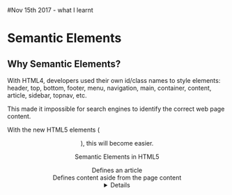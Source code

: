 #Nov 15th 2017 - what I learnt

# Semantic Elements
## Why Semantic Elements?
With HTML4, developers used their own id/class names to style elements: header, top, bottom, footer, menu, navigation, main, container, content, article, sidebar, topnav, etc.

This made it impossible for search engines to identify the correct web page content.

With the new HTML5 elements (<header> <footer> <nav> <section> <article>), this will become easier.

Semantic Elements in HTML5
<article>	Defines an article
<aside>	Defines content aside from the page content
<details>	Defines additional details that the user can view or hide
<figcaption>	Defines a caption for a <figure> element
<figure>	Specifies self-contained content, like illustrations, diagrams, photos, code listings, etc.
<footer>	Defines a footer for a document or section
<header>	Specifies a header for a document or section
<main>	Specifies the main content of a document
<mark>	Defines marked/highlighted text
<nav>	Defines navigation links
<section>	Defines a section in a document
<summary>	Defines a visible heading for a <details> element
<time>	Defines a date/time

## semantics elements

Semantics is the study of the meanings of words and phrases in a language.
Semantic elements = elements with a meaning.

### code insert

> 코드를 입력할 때는 `를 앞 뒤로 3번씩 넣는다
> when inputting indentation, use 'arrow'
> when inputting 'url', use 'square braces' [trustar][http://www.trustar.co.kr]
 

##
CSS Zen garden 가면 text가 이미지처럼 보일 수 있다 ? SEO
텍스트를 넣고 hidden 처리하면 SEO에 도움   aria 라는 기술을 확인


### normailzation 

> why is 'normalization' necessary?
normailization은 브라우저마다 기본 user agent style이 다른데 이를 공통적으로 변환시켜주는 것

## block elements vs inline elements

HTML elements can be divided into two categories : block level and inline elements.

> block elements
1. HTML block level elements can appear in the body of an HTML page.
2. It can contain another block level as well as inline elements.
3. By default, block-level elements begin on new lines.
4. block level elements create larger structures (than inline elements).

List of block level elements
p,  h1, h2, h3, h4, h5, h6, ol, ul, div, fieldset, form, table

>inline elements
1. HTML inline level elements can appear in the body of an HTML page.
2. It can contain data and other inline elements.
3. By default, inline elements do not begin on new lines.
4. inline elements create shorter structures (than block level elements).
b, big, i, small, tt
abbr, acronym, cite, code, dfn, em, kbd, strong, samp, var
a, bdo, br, img, map, object, q, script, span, sub, sup
button, input, label, select, textarea



### box-size
box-size : border-box, content-box 
> border-box : padding, margin 등 값이 더해져도 전체 width는 변하지 않고, 사이즈 않에서 인식됨. 단, 처음에 width를 주어야 함. 주지 않은 상태에서 padding 등이 추가되면 width가 증가.

> content-box : 안에 padding 등 입력하면 width가 지정되었더라도 전체 size가 증가함.


### table의 border-collapse: collapse;
standard border는 duplicate border but collapsed border는 line border
collapsed border를 해서 2겹을 하나로 만들었으니
border-spacing: 0으로 해야하는지는 모르겠음


### rem vs em
rem is a unit of typography equal to the root font-size. This means 1rem is always equal to the font-size defined in <html>.
em just is equal to the parent font-size.

### a:link, a:visited, a:focused
:은 action을 의미
::은 static을 의미

color를 왜 inherit?

### *의 의미
*는 모든 요소를 다 지정

### 특별법 우선 원칙이 css에서도 적용

### vw, vh
The viewport is the area of your browser where actual content is displayed - in other words your web browser without its toolbars and buttons. The units are vw, vh, vmin and vmax. They all represent a percentage of the browser (viewport) dimensions and scale accordingly on window resize.
보이보는 부분을 전체의 %로 나타낸 것.
e.g. 50vh

### background
background: url(""), no-repeat, right, top

### linear-gradient
background: url(""), no-repeat, right, top, linear-gradient(to bottom, color %, color %, color %)

### before, after
before는 자신이 속해있는 element의 가장 앞에 virtual tag를 만들어주는 것.
after는 그 다음


### 폴더 href 
.이 하나면 current folder
.. 두개면 above one folder
c:/users/admin/www 이런식으로 적을 것

### menu>li vs menu li 차이점
former indicates the elements just below menu elements but the latter does every elements in menu


### font 추가
font.css 가서 추가해야 함


###position
> With absolute positioning, an element can be placed anywhere on a page. The element is positioned relative to its first positioned (not static) ancestor element

1. static - default value. 
Elements render in order, as they appear in the document flow
top, right doesn't work

2. relative
The element is positioned relative to its NORMAL position
top, right work

3. absolute 
자신의 부모 혹은 조상 객체중에 'STATIC'이 아닌 속성(absolute, fixed, relative)이 있는 것을 찾아 그 객체를 좌표의 기준으로 삼는다. 

absolute is positioned relative to the NEAREST positioned ancestor (instead of positioned relative to the viewport, like fixed). However; if an absolute positioned element has no positioned ancestors, it uses the document body, and moves along with page scrolling.

특징

- 공중에 붕붕 떠다닌다라고 생각
- top, right 등으로 위치를 지정
> position 설정시 box sixe
>> width, heigth가 없으면 텍스트 크기만큼이 사이즈. 텍스트가 많아지만 사이즈도 커진다
>>> width, height를 주었는데, 텍스트가 주어진 사이즈보다 많아지면 텍스트가 칸을 넘어간다.



### float & clear

> float
1. float을 시키면 원래 있던 자리에서 뜬다.
2. width, height 다 된다
3. float으로 떠버리니, 다음에 온 값들은 float과 텍스트만 겹치지 않고, 박스는 겹친다.

> clear
The most common way to use the clear property is after you have used a float property on an element.
float 쓰면 남은 영역에 text 등이 온다.
Clear를 쓰면 그 남은 영역으로 가는 것을 'clear'하게 비워놓아라


###overflow
The overflow property specifies what to do if the content of an element exceeds the size of the element's box.
scroll, hidden, visible
> hidden : 보이지 않는 것 뿐만 아니라 박스영역도 겹쳐지지 않음.

###visibility
visibility: hidden;
> hidden으로 하니 보이지만 않을 뿐 영역은 그대로 있다.


###display & inline
inline
An inline element does not start on a new line and only takes up as much width as necessary. 딱 지만큼만 간다.
> margin padding are not working
> width is NOT working

block
A block-level element always starts on a new line and takes up the full width available (stretches out to the left and right as far as it can). 갈 때까지 간다
> margin padding are working
> position - top, left doesn't work
> width is working but text는 여전히 끝까지
> 


### inline-block
inline-block을 하면 다른 element가 이 안으로 못 들어온다. float - clear를 대신하는 기능

The old way - using float (notice that we also need to specify a clear property for the element after the floating boxes):
The same effect can be achieved by using the inline-block value of the display property (notice that no clear property is needed):
> inline-block elements are like inline elements but they can have a width and a height.

### float inline-block
2개를 동시에 넣으면 float이 안 먹음

float은 block요소인데 block을 inline화 했으니 서로 incompatible


###clip
the clip property only works on elements with position: absolute or position: fixed. It won’t work with relative or static positioning.
crop처럼 잘라내는 것. 


### z-index
The z-index property specifies the stack order of an element.
not value but order. 누가 먼저 앞인가
z-index: -1;

### important
important 구체성 점수를 가리지 않고 최상위로 적용
남발하면 문제됨.


### text-transform
toUpperCase toLowerCase method와 동일


### 명령어 이해

``` 
.main-menu span:hover::after, .main-menu>li:focus span::after {
  content: "";
  display: block;
  border-top: 2px solid #000;
}
```

main-menu의 span에 hovering을 하면 ::after를 실행해라

```
.main-menu span:hover, .main-menu>li:focus span {
  color: yellow;
}
```

main-munu의 li가 get focused then go 'span' and execute ::after




###
html에서 크기를 제어할 수 있는건 모두 inline-block의 성격
크기조절이 css에서 되는건 inline

## Form tag
form에 기본적으로 들어가는 코드
```
<form>
  <fieldset>
  <legend></legend>
    <label for="name">Choose a username: </label>
    <input type="text" id="uname" name="name">
    <button>Submit</button>
  </fieldset>
</form>
```
> form works with fieldset and legend
> form에서 label과 input은 1:1 대응
> legend shows the information of form


### form action
```
<form action="" required placeholder="검색창에 넣고 싶은 말></form>
```

### form에서 '아이디'는 입력칸의 서식을 알려주는 tag를 붙어야 함. #user-email 
for라는 속성을 사용

### form fieldset
HTML5에서는 HTML4, XHTML 모두 포용

### input tag에 들어가는 속성
1. placeholder - 보여주는 value
2. type - type의 종류는 매우 많음
[type의 종류][https://www.w3schools.com/tags/tag_input.asp]
3. required - 필수값
4. maxlength - 글자수 제한
5. disabled - 사용할 수 없음. e.g. 주소입력 할 때 쓰임


### input type
button, checkbox, color, date, email, image, number, password, text, submit, search


### section
section element represents a standalone section which doesn't have a more specific semantic element to represent it.

### article
The <article> tag specifies independent, self-contained content.

### time tag
The <time> tag defines a human-readable date/time.
Time element can also be used to encode dates and times in a machine-readable way so that user agents can offer to add birthday reminders or scheduled events to the user's calendar, and search engines can produce smarter search results.
<time datetime="2017-11-21T16:13:55">2017-11-21</time>




### white-space
nowrap은 줄바뀜 하지 않고 오른쪽으로 계속 간다. 


### box-shadow
```
box-shadow: 10px 5px 5px black;
```
1번째 값 : offset x
2번째 값 : offset y
3번째 값 : blur radius
4번째 값 : color


## HTML Entities
& ampersand &amp;
" &quot;
' &apos;
non-breaking space *nbsp;

### tabindex?
tabindex는 tab을 통해 이동하는 순서
근데 예제에서 왜 tabindex를 썼는지 이해가 안됨



## media-query
```
@media screen and (min-width: 480px) {
    body {
        background-color: lightgreen;
    }
}
```
bigger than 480px, show lightgreen


### 
section, navigation, article, aside는 그 안에 있는 contents는 모두 연관된 컨텐츠
(명시적인 outline)

div는 암묵적인 outline



### title 역할
모든 tag에 다 쓸 수 있다
title은 보충설명임

카드번호 입력하는 4 blanks에 모두 하나씩 label을 해줄 수 없으므로, 이럴 때 title을 쓴다

<img src="" alt="web cafe" title="web cafe"> 이렇게 중복하는건 좋지 않음


### web form 2.0
form사이에는 margin넣지 않는다

### id
id는 javascript 때문에 잘 사용안함.
id는 10점이어서 점수가 높기 때문



### w3c markup
img랑 text를 markup에서 넣지 말자.


### dl dt dd 정의형 목록 tag
목록을 정의할 때는 dl 사용
e.g. 웹관련용어 - 웹표준이란
dl은 용어 + 설명으로 구성
```
<dl>
  <dt>Coffee</dt>
  <dd>Black hot drink</dd>
  <dt>Milk</dt>
  <dd>White cold drink</dd>
</dl>
```
dl에는 아무것도 안 넣었다. 



### 웹관련용어 layout 복습

term class 처리법
1. dt, dd 3개 모두 floating
2. problem => dl영역이 줄어듬 
> solution : clearfix::after
> solution : overflow : hidden (단, float한 이미지가 커지면 범위를 벗어날 수 있음)
> 1번 inline block 하고 2번 float하면 3번째가 텍스트가 사이로 올라간다. 나쁜 코드는 아니자만 관리가 어려움


# nth-child
li:nth-child(3n+1):nth-child(even) 
1번째부터 선택하되 3n의 첫번째 그런데 even이니까 1은 아니고 4, 10

### word-break
word-break : break-all;

### white-space, overflow, text-overflow
  white-space: nowrap;
  overflow: hidden;
  text-overflow: ellipsis;


### calculation function
width: 100% - 150px;

### icon font 지정
.search-form label::before {
  content: '\f1d9';
  font-family: "fontello";
}
font-family지정해줘야 한다

icon 많이 사용하면
.icon::before{
  font-family : "fontello";
}
이렇게 해주면 편함
그러면 content: ""만 해주면 됨

### tab ARIA


### h3를 왜 줬는지


## Grid
### grid display
```
grid-template-column:[first] 40px [line2] 50px [line3] auto [col4-start] 50px [five] 40px [end];
<!-- you can choose to explicitly name the lines. Note the bracket syntax for the line names: -->
```

```
grid-template-columns: repeat(3, 20px [col-start]) 5%;
grid-template-columns: 20px [col-start] 20px [col-start] 20px [col-start] 5%;
```

```
grid-template-columns: 1fr 1fr 1fr;
<!-- this will set each item to one third the width of the grid container: -->
```

### grid-template
```
.item-a {
  grid-area: header;
}
.item-b {
  grid-area: main;
}
.item-c {
  grid-area: sidebar;
}
.item-d {
  grid-area: footer;
}

.container {
  grid-template-columns: 50px 50px 50px 50px;
  grid-template-rows: auto;
  grid-template-areas: 
    "header header header header"
    "main main . sidebar"
    "footer footer footer footer";
}
<!-- four columns wide by three rows tall -->
```

### grid-gap
```
.container {
  grid-template-columns: 100px 50px 100px;
  grid-template-rows: 80px auto 80px; 
  grid-gap: 10px 15px;
}
```
### justify-item vs align-item

start aligns the 'content' to the left end of the grid area
```
.container {
  justify-items: start | end | center | stretch;
}
```
[reference][https://css-tricks.com/snippets/css/complete-guide-grid/]

### justify-content vs align-content


grid-column-start 첫번째 줄 번호가 1번, negative value is working
start value < end value is okay
grid-column-start : span 3;
grid-column : 4 / 6;

grid-area accepts four values separated by slashes: 
grid-row-start, grid-column-start, grid-row-end, followed by grid-column-end.

grid-template-columns: 100px 3em 40%;



### IR (image replacement)

```
h1 {
      width: 290px;
      height: 195px;
      position: relative;
      font-size: 1em;
      padding: 20px;
      box-sizing: border-box;
    }
    
    h1::after {
      content: "";
      position: absolute;
      top: 0;
      left: 0;
      width: 100%;
      height: 100%;
      background: url("/images/title.png") no-repeat;
    } 
```



### Sprite image
An image sprite is a collection of images put into a single image.

sprite.html 복습!!


### position sticky


### button 은 inline속성 ir할 때 글자 밑에 다른 배경색 있는 이유

### 단축코드 background 같은 것을 쓰면 position을 주지 않더라도 position 0이라고 값이 주어진다


### [class$="more"], [class^="more"]
[class$="more"] means every class which ends with 'more'
[class^="more"] means every class which starts with 'more'

a[href^="https"] 이런 경우에 많이 사용

### counter-increment
counter-increment: number;
content: counter(number, decimal); number가 increment할 때 마다 decimal로 보여줘라
decimal 대신 upper-roman, upper-alpha 등 가능

### quotes: "<<"">>";


### address
address is only used in footer


### picture
HTML5 element

```
<style>
  img {display: block; margin: 0 auto;}
</style>

<picture>
  <source 
    media="(min-width: 650px)"
    srcset="images/kitten-stretching.png">
  <source 
    media="(min-width: 465px)"
    srcset="images/kitten-sitting.png">
  <img 
    src="images/kitten-curled.png" 
    alt="a cute kitten">
</picture>
```
width에 따라 show different images

### srcset
ie, chrome, html5 등 cross-browsing issue가 있다. 이를 해결하기 위해서 picturefill 사용

### favicon
favorite icon - icon on tab

### animation vs transformat vs transition

###transform
translate(100px, 100px)
X축 Y축으로 각각 100px만큼 이동

### animation
An animation lets an element gradually change from one style to another.

> animation-direction
alternate : Play the animation forwards first, then backwards:
alternate-reverse, etc


### keyframes
@keyframes specifies the animation code

```
@keyframes name {
  0% {
    font-size: 14rem;
    color: rgba(0, 0, 0, 0);
    transform: translate(0, 0);
    black;
  }
  100% {
    font-size : 16rem;
    color: rgba(0, 0, 0, 1);
    transform: translte(0, 0);
  } 
}
```


# rwd html css mobile 공부해야함

# media-query는 media.css에서 지정
@media screen and (min-width: 768px) {
  body {

  }
}
